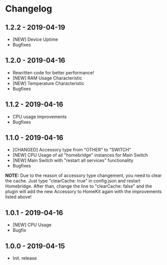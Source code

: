# Changelog


## 1.2.2 - 2019-04-19
- [NEW] Device Uptime
- Bugfixes

## 1.2.0 - 2019-04-16
- Rewritten code for better performance!
- [NEW] RAM Usage Characteristic
- [NEW] Temperature Characteristic
- Bugfixes


## 1.1.2 - 2019-04-16
- CPU usage improvements
- Bugfixes

## 1.1.0 - 2019-04-16
- [CHANGED] Accessory type from "OTHER" to "SWITCH"
- [NEW] CPU Usage of all "homebridge" instances for Main Switch
- [NEW] Main Switch with "restart all services" functionality
- Bugfixes

**NOTE:** Due to the reason of accessory type changement, you need to clear the cache. Just type "clearCache: true" in config.json and restart Homebridge. After than, change the line to "clearCache: false" and the plugin will add the new Accessory to HomeKit again with the improvements listed above!

## 1.0.1 - 2019-04-16
- [NEW] CPU Usage
- Bugfix

## 1.0.0 - 2019-04-15
- Init. release
